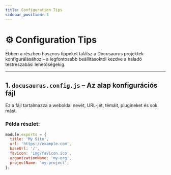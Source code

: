 ```yaml
---
title: Configuration Tips
sidebar_position: 3
---
```


# ⚙️ Configuration Tips

Ebben a részben hasznos tippeket találsz a Docusaurus projektek konfigurálásához – a legfontosabb beállításoktól kezdve a haladó testreszabási lehetőségekig.

---

## 1. `docusaurus.config.js` – Az alap konfigurációs fájl

Ez a fájl tartalmazza a weboldal nevét, URL-jét, témáit, plugineket és sok mást.

### Példa részlet:

```js
module.exports = {
  title: 'My Site',
  url: 'https://example.com',
  baseUrl: '/',
  favicon: 'img/favicon.ico',
  organizationName: 'my-org',
  projectName: 'my-project',
};
